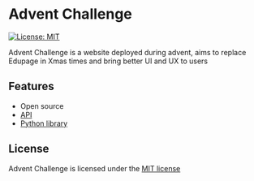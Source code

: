 # Advent Challenge
[![License: MIT](https://img.shields.io/badge/License-MIT-yellow.svg)](https://opensource.org/licenses/MIT)

Advent Challenge is a website deployed during advent, aims to replace Edupage in Xmas times and bring better UI and UX to users

## Features
- Open source
- [API](https://github.com/7274-dev/AdventnaVyzva-GlobalBackend)
- [Python library](https://github.com/7274-dev/adventna-vyzva-python-lib)

## License
Advent Challenge is licensed under the [MIT license](https://github.com/7274-dev/AdventnaVyzva-React/blob/master/LICENSE)
